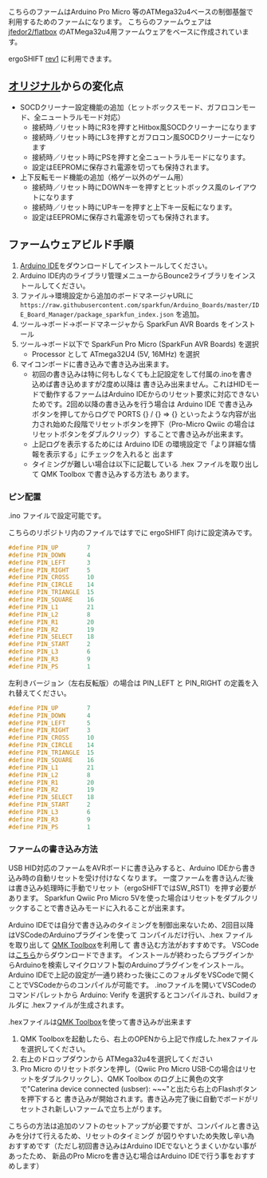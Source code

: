 こちらのファームはArduino Pro Micro 等のATMega32u4ベースの制御基盤で利用するためのファームになります。
こちらのファームウェアは[jfedor2/flatbox](https://github.com/jfedor2/flatbox/) のATMega32u4用ファームウェアをベースに作成されています。

ergoSHIFT [rev1](../hardware-rev1) に利用できます。

## [オリジナル](https://github.com/jfedor2/flatbox/blob/master/firmware-atmega32u4)からの変化点

* SOCDクリーナー設定機能の追加（ヒットボックスモード、ガフロコンモード、全ニュートラルモード対応）
    * 接続時／リセット時にR3を押すとHitbox風SOCDクリーナーになります
    * 接続時／リセット時にL3を押すとガフロコン風SOCDクリーナーになります
    * 接続時／リセット時にPSを押すと全ニュートラルモードになります。
    * 設定はEEPROMに保存され電源を切っても保持されます。
* 上下反転モード機能の追加（格ゲー以外のゲーム用）
    * 接続時／リセット時にDOWNキーを押すとヒットボックス風のレイアウトになります
    * 接続時／リセット時にUPキーを押すと上下キー反転になります。
    * 設定はEEPROMに保存され電源を切っても保持されます。

## ファームウェアビルド手順

1. [Arduino IDE](https://www.arduino.cc/en/software)をダウンロードしてインストールしてください。
2. Arduino IDE内のライブラリ管理メニューからBounce2ライブラリをインストールしてください。
3. ファイル→環境設定から追加のボードマネージャURLに
   `https://raw.githubusercontent.com/sparkfun/Arduino_Boards/master/IDE_Board_Manager/package_sparkfun_index.json` を追加。
4. ツール→ボード→ボードマネージャから SparkFun AVR Boards をインストール
5. ツール→ボード以下で SparkFun Pro Micro (SparkFun AVR Boards) を選択
    * Processor として ATmega32U4 (5V, 16MHz) を選択
6. マイコンボードに書き込みで書き込み出来ます。
    * 初回の書き込みは特に何もしなくても上記設定をして付属の.inoを書き込めば書き込めますが2度め以降は
      書き込み出来ません。これはHIDモードで動作するファームはArduino IDEからのリセット要求に対応できない
      ためです。2回め以降の書き込みを行う場合は Arduino IDE で書き込みボタンを押してからログで
      PORTS {} / {} => {} といったような内容が出力され始めた段階でリセットボタンを押下（Pro-Micro Qwiic
      の場合はリセットボタンをダブルクリック）することで書き込みが出来ます。
    * 上記ログを表示するためには Arduino IDE の環境設定で「より詳細な情報を表示する」にチェックを入れると
      出ます
    * タイミングが難しい場合は以下に記載している .hex ファイルを取り出して QMK Toolbox で書き込みする方法も
      あります。

### ピン配置

.ino ファイルで設定可能です。

こちらのリポジトリ内のファイルではすでに ergoSHIFT 向けに設定済みです。

```C
#define PIN_UP        7
#define PIN_DOWN      4
#define PIN_LEFT      3
#define PIN_RIGHT     5
#define PIN_CROSS     10
#define PIN_CIRCLE    14
#define PIN_TRIANGLE  15
#define PIN_SQUARE    16
#define PIN_L1        21
#define PIN_L2        8
#define PIN_R1        20
#define PIN_R2        19
#define PIN_SELECT    18
#define PIN_START     2
#define PIN_L3        6
#define PIN_R3        9
#define PIN_PS        1
```

左利きバージョン（左右反転版）の場合は PIN_LEFT と PIN_RIGHT の定義を入れ替えてください。

```C
#define PIN_UP        7
#define PIN_DOWN      4
#define PIN_LEFT      5
#define PIN_RIGHT     3
#define PIN_CROSS     10
#define PIN_CIRCLE    14
#define PIN_TRIANGLE  15
#define PIN_SQUARE    16
#define PIN_L1        21
#define PIN_L2        8
#define PIN_R1        20
#define PIN_R2        19
#define PIN_SELECT    18
#define PIN_START     2
#define PIN_L3        6
#define PIN_R3        9
#define PIN_PS        1
```

### ファームの書き込み方法

USB HID対応のファームをAVRボードに書き込みすると、Arduino IDEから書き込み時の自動リセットを受け付けなくなります。
一度ファームを書き込んだ後は書き込み処理時に手動でリセット（ergoSHIFTではSW_RST1）を押す必要があります。
Sparkfun Qwiic Pro Micro 5Vを使った場合はリセットをダブルクリックすることで書き込みモードに入れることが出来ます。

Arduino IDEでは自分で書き込みのタイミングを制御出来ないため、2回目以降はVSCodeのArduinoプラグインを使って
コンパイルだけ行い、.hex ファイルを取り出して [QMK Toolbox](https://github.com/qmk/qmk_toolbox)を利用して
書き込む方法がおすすめです。
VSCodeは[こちら](https://azure.microsoft.com/ja-jp/products/visual-studio-code/)からダウンロードできます。
インストールが終わったらプラグインからArduinoを検索しマイクロソフト製のArduinoプラグインをインストール。
Arduino IDEで上記の設定が一通り終わった後にこのフォルダをVSCodeで開くことでVSCodeからのコンパイルが可能です。
.inoファイルを開いてVSCodeのコマンドパレットから Arduino: Verify を選択するとコンパイルされ、buildフォルダに
.hexファイルが生成されます。

.hexファイルは[QMK Toolbox](https://github.com/qmk/qmk_toolbox)を使って書き込みが出来ます

1. QMK Toolboxを起動したら、右上のOPENから上記で作成した.hexファイルを選択してください。
2. 右上のドロップダウンから ATMega32u4を選択してください
3. Pro Micro のリセットボタンを押し（Qwiic Pro Micro USB-Cの場合はリセットをダブルクリックし）、QMK Toolbox
   のログ上に黄色の文字で"Caterina device connected (usbser): ~~~"と出たら右上のFlashボタンを押下すると
   書き込みが開始されます。書き込み完了後に自動でボードがリセットされ新しいファームで立ち上がります。

こちらの方法は追加のソフトのセットアップが必要ですが、コンパイルと書き込みを分けて行えるため、リセットのタイミング
が図りやすいため失敗し辛い為おすすめです（ただし初回書き込みはArduino IDEでないとうまくいかない事があったため、
新品のPro Microを書き込む場合はArduino IDEで行う事をおすすめします）
